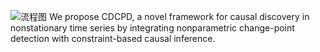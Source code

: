 ![流程图](https://github.com/user-attachments/assets/e2dc4ce0-3007-411a-8268-8a0374b9cc63)
We propose CDCPD, a novel framework for causal discovery in nonstationary time series by integrating nonparametric change-point detection with constraint-based causal inference. 
